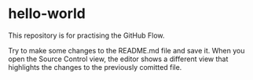 # hello-world
This repository is for practising the GitHub Flow.

Try to make some changes to the README.md file and save it. When you open the Source Control view, the editor shows a different view that highlights the changes to the previously comitted file.
